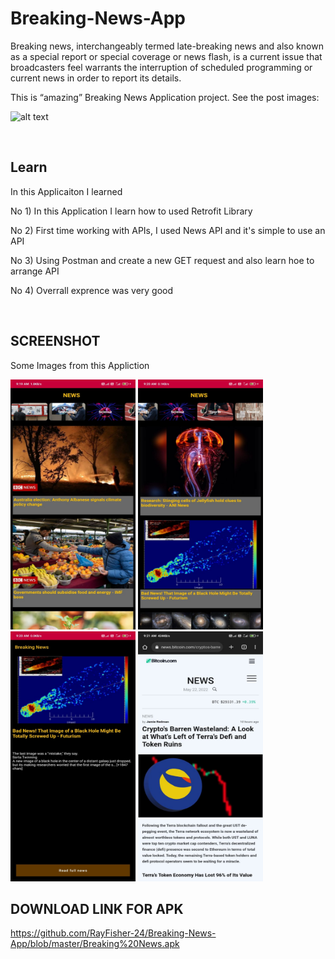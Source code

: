 # Breaking-News-App
Breaking news, interchangeably termed late-breaking news and also known as a special report or special coverage or news flash, is a current issue that broadcasters feel warrants the interruption of scheduled programming or current news in order to report its details.


This is “amazing” Breaking News Application project. See the post images: 

![alt text](https://miro.medium.com/max/1400/1*G2qGHJgMO4C3Meszv6Xqvg.png)


<br>

## Learn
In this Applicaiton I learned

No 1) In this Application I learn how to used Retrofit Library

No 2) First time working with APIs, I used News API and it's simple to use an API

No 3) Using Postman and create a new GET request  and also learn hoe to arrange API

No 4) Overrall exprence was very good


<br>

## SCREENSHOT
Some Images from this Appliction

<img src="https://github.com/RayFisher-24/Breaking-News-App/blob/master/screenshot/Main%20Page.jpg" width="200" height="400" />  <img src="https://github.com/RayFisher-24/Breaking-News-App/blob/master/screenshot/Category%20Page.jpg" width="200" height="400" />
<img src="https://github.com/RayFisher-24/Breaking-News-App/blob/master/screenshot/News%20Page.jpg" width="200" height="400" />
<img src="https://github.com/RayFisher-24/Breaking-News-App/blob/master/screenshot/Actual%20News%20Page.jpg" width="200" height="400" />

## DOWNLOAD LINK FOR APK

https://github.com/RayFisher-24/Breaking-News-App/blob/master/Breaking%20News.apk
